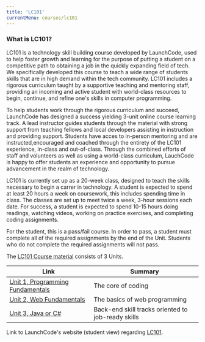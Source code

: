 ```yaml
---
title: 'LC101'
currentMenu: courses/lc101
---
```


### What is LC101?

LC101 is a technology skill building course developed by LaunchCode, used to help foster growth and learning for the purpose of putting a student on a competitive path to obtaining a job in the quickly expanding field of tech. We specifically developed this course to teach a wide range of students skills that are in high demand within the tech community. LC101 includes a rigorous curriculum taught by a supportive teaching and mentoring staff, providing an incoming and active student with world-class resources to begin, continue, and refine one's skills in computer programming. 

To help students work through the rigorous curriculum and succeed, LaunchCode has designed a success yielding 3-unit online course learning track. A lead instructor guides students through the material with strong support from teaching fellows and local developers assisting in instruction and providing support. Students have acces to in-person mentoring and are instructed,encouraged and coached through the entirety of the LC101 experience, in-class and out-of-class. Through the combined efforts of staff and volunteers as well as using a world-class curriculum, LauchCode is happy to offer students an experience and opportunity to pursue advancement in the realm of technology.

LC101 is currently set up as a 20-week class, designed to teach the skills necessary to begin a carrer in technology.  A student is expected to spend at least 20 hours a week on coursework, this includes spending time in class.  The classes are set up to meet twice a week, 3-hour sessions each date. For success, a student is expected to spend 10-15 hours doing readings, watching videos, working on practice exercises, and completing coding assignments.

For the student, this is a pass/fail course.  In order to pass, a student must complete all of the required assignments by the end of the Unit. Students who do not complete the required assignments will not pass. 

The [LC101 Course material](../courses/units) consists of 3 Units. 

Link | Summary
|------------|-------------|
[Unit 1, Programming Fundamentals](../courses/units/#unit-1) | The core of coding
[Unit 2, Web Fundamentals](../courses/units/#unit-2)  | The basics of web programming
[Unit 3, Java or C#](../courses/units/#unit-3) | Back-end skill tracks oriented to job-ready skills


Link to LaunchCode's website (student view) regarding [LC101](https://www.launchcode.org/lc101).